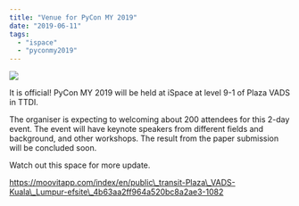 ```yaml
---
title: "Venue for PyCon MY 2019"
date: "2019-06-11"
tags:
  - "ispace"
  - "pyconmy2019"
---
```


![](/archived-images/pyconmy.png)

It is official! PyCon MY 2019 will be held at iSpace at level 9-1 of Plaza VADS in TTDI.

The organiser is expecting to welcoming about 200 attendees for this 2-day event. The event will have keynote speakers from different fields and background, and other workshops. The result from the paper submission will be concluded soon.

Watch out this space for more update.

https://moovitapp.com/index/en/public\_transit-Plaza\_VADS-Kuala\_Lumpur-efsite\_4b63aa2ff964a520bc8a2ae3-1082
